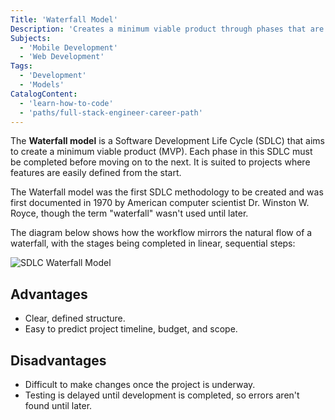 ```yaml
---
Title: 'Waterfall Model'
Description: 'Creates a minimum viable product through phases that are completed in a specific order.'
Subjects:
  - 'Mobile Development'
  - 'Web Development'
Tags:
  - 'Development'
  - 'Models'
CatalogContent:
  - 'learn-how-to-code'
  - 'paths/full-stack-engineer-career-path'
---
```


The **Waterfall model** is a Software Development Life Cycle (SDLC) that aims to create a minimum viable product (MVP). Each phase in this SDLC must be completed before moving on to the next. It is suited to projects where features are easily defined from the start.

The Waterfall model was the first SDLC methodology to be created and was first documented in 1970 by American computer scientist Dr. Winston W. Royce, though the term "waterfall" wasn't used until later.

The diagram below shows how the workflow mirrors the natural flow of a waterfall, with the stages being completed in linear, sequential steps:

![SDLC Waterfall Model](https://raw.githubusercontent.com/Codecademy/docs/main/media/sdlc-waterfall.jpg)

## Advantages

- Clear, defined structure.
- Easy to predict project timeline, budget, and scope.

## Disadvantages

- Difficult to make changes once the project is underway.
- Testing is delayed until development is completed, so errors aren't found until later.
